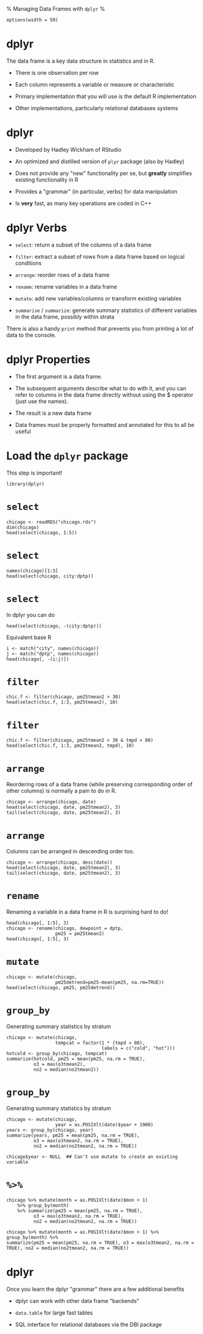 % Managing Data Frames with `dplyr`
%

```{r, echo=FALSE, results="hide"}
options(width = 50)
```

# dplyr

The data frame is a key data structure in statistics and in R.

* There is one observation per row

* Each column represents a variable or measure or characteristic

* Primary implementation that you will use is the default R
  implementation

* Other implementations, particularly relational databases systems


# dplyr

* Developed by Hadley Wickham of RStudio

* An optimized and distilled version of `plyr` package (also by Hadley)

* Does not provide any "new" functionality per se, but **greatly**
  simplifies existing functionality in R

* Provides a "grammar" (in particular, verbs) for data manipulation

* Is **very** fast, as many key operations are coded in C++


# dplyr Verbs

* `select`: return a subset of the columns of a data frame

* `filter`: extract a subset of rows from a data frame based on
  logical conditions

* `arrange`: reorder rows of a data frame


* `rename`: rename variables in a data frame

* `mutate`: add new variables/columns or transform existing variables

* `summarise` / `summarize`: generate summary statistics of different
  variables in the data frame, possibly within strata

There is also a handy `print` method that prevents you from printing a
lot of data to the console.



# dplyr Properties

* The first argument is a data frame.

* The subsequent arguments describe what to do with it, and you can
  refer to columns in the data frame directly without using the $
  operator (just use the names).

* The result is a new data frame

* Data frames must be properly formatted and annotated for this to all
  be useful


# Load the `dplyr` package


This step is important!

```{r}
library(dplyr)
```


# `select`

```{r}
chicago <- readRDS("chicago.rds")
dim(chicago)
head(select(chicago, 1:5))
```


# `select`

```{r}
names(chicago)[1:3]
head(select(chicago, city:dptp))
```

# `select`

In dplyr you can do

```{r,eval=FALSE}
head(select(chicago, -(city:dptp)))
```

Equivalent base R

```{r,eval=FALSE}
i <- match("city", names(chicago))
j <- match("dptp", names(chicago))
head(chicago[, -(i:j)])
```



# `filter`

```{r}
chic.f <- filter(chicago, pm25tmean2 > 30)
head(select(chic.f, 1:3, pm25tmean2), 10)
```

# `filter`

```{r}
chic.f <- filter(chicago, pm25tmean2 > 30 & tmpd > 80)
head(select(chic.f, 1:3, pm25tmean2, tmpd), 10)
```


# `arrange`

Reordering rows of a data frame (while preserving corresponding order
of other columns) is normally a pain to do in R.

```{r}
chicago <- arrange(chicago, date)
head(select(chicago, date, pm25tmean2), 3)
tail(select(chicago, date, pm25tmean2), 3)
```

# `arrange`

Columns can be arranged in descending order too.

```{r}
chicago <- arrange(chicago, desc(date))
head(select(chicago, date, pm25tmean2), 3)
tail(select(chicago, date, pm25tmean2), 3)
```


# `rename`

Renaming a variable in a data frame in R is surprising hard to do!

```{r,tidy=FALSE}
head(chicago[, 1:5], 3)
chicago <- rename(chicago, dewpoint = dptp, 
                  pm25 = pm25tmean2)
head(chicago[, 1:5], 3)
```


# `mutate`

```{r, tidy=FALSE}
chicago <- mutate(chicago, 
                  pm25detrend=pm25-mean(pm25, na.rm=TRUE))
head(select(chicago, pm25, pm25detrend))
```

# `group_by`

Generating summary statistics by stratum

```{r, tidy=FALSE}
chicago <- mutate(chicago, 
                  tempcat = factor(1 * (tmpd > 80), 
                                   labels = c("cold", "hot")))
hotcold <- group_by(chicago, tempcat)
summarize(hotcold, pm25 = mean(pm25, na.rm = TRUE), 
          o3 = max(o3tmean2), 
          no2 = median(no2tmean2))
```


# `group_by`

Generating summary statistics by stratum

```{r, tidy=FALSE}
chicago <- mutate(chicago, 
                  year = as.POSIXlt(date)$year + 1900)
years <- group_by(chicago, year)
summarize(years, pm25 = mean(pm25, na.rm = TRUE), 
          o3 = max(o3tmean2, na.rm = TRUE), 
          no2 = median(no2tmean2, na.rm = TRUE))
```

```{r,echo=FALSE}
chicago$year <- NULL  ## Can't use mutate to create an existing variable
```


# `%>%`

```{r,tidy=FALSE,eval=FALSE}
chicago %>% mutate(month = as.POSIXlt(date)$mon + 1) 
	%>% group_by(month) 
	%>% summarize(pm25 = mean(pm25, na.rm = TRUE), 
          o3 = max(o3tmean2, na.rm = TRUE), 
          no2 = median(no2tmean2, na.rm = TRUE))
```

```{r,echo=FALSE}
chicago %>% mutate(month = as.POSIXlt(date)$mon + 1) %>% group_by(month) %>% 
summarize(pm25 = mean(pm25, na.rm = TRUE), o3 = max(o3tmean2, na.rm = TRUE), no2 = median(no2tmean2, na.rm = TRUE))
```


# dplyr

Once you learn the dplyr "grammar" there are a few additional benefits

* dplyr can work with other data frame "backends"

* `data.table` for large fast tables

* SQL interface for relational databases via the DBI package

